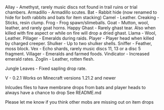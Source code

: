 Allay - Amethyst, rarely music discs not found in trail ruins or trial chambers.
Armadillo - Armadillo scutes.
Bat - Rabbit hide (now renamed to hide for both rabbits and bats for item stacking)
Camel - Leather.
Creaking - Sticks, resin clump.
Frog - Frog spawn/slimeballs.
Goat - Mutton, wool, leather, and rarely goat horns.
Happy Ghast - Rarely ghast tear. Also when killed with fire aspect or while on fire will drop a dried ghast.
Llama - Wool, Leather.
Pillager - Emeralds during raids.
Player - Player head when killed by charged creeper.
Shulker - Up to two shulker shells.
Sniffer - Feather, moss block.
Vex - Echo shards, rarely music discs 11, 13 or a disc 5 fragment.
Villager - Emeralds and farmed foods.
Vindicator - Increased emerald rates.
Zoglin - Leather, rotten flesh.

Jungle Leaves - Fixed sapling drop rate.


V - 0.2.1
Works on Minecraft versions 1.21.2 and newer

Inlcudes files to have membrane drops from bats and player heads to always have a chance to drop
See README.md

Please let me know if you think other mobs are missing out on item drops
